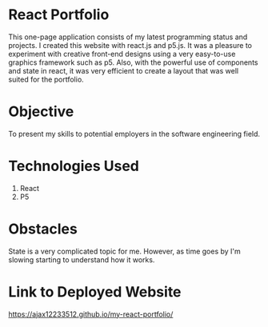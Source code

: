 # React Portfolio

This one-page application consists of my latest programming status and projects. I created this website with react.js and p5.js. It was a pleasure to experiment
with creative front-end designs using a very easy-to-use graphics framework such as p5. Also, with the powerful use of components and state in react, it was very efficient 
to create a layout that was well suited for the portfolio. 

# Objective 

To present my skills to potential employers in the software engineering field.

# Technologies Used
1. React
2. P5

# Obstacles

State is a very complicated topic for me. However, as time goes by I'm slowing starting to understand how it works. 

# Link to Deployed Website
https://ajax12233512.github.io/my-react-portfolio/
